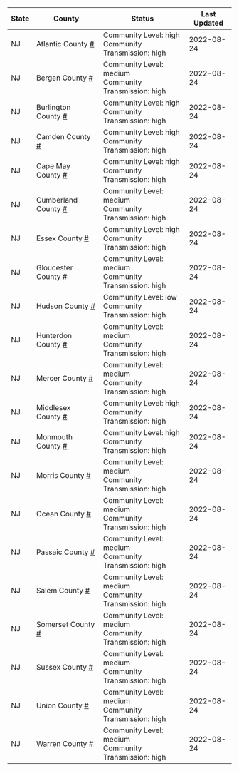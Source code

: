 State | County | Status | Last Updated
--- | --- | --- | --- 
NJ | Atlantic County <a href="#atlantic_county">#</a> | <a name="atlantic_county"></a>Community Level: high<br/>Community Transmission: high | 2022-08-24
NJ | Bergen County <a href="#bergen_county">#</a> | <a name="bergen_county"></a>Community Level: medium<br/>Community Transmission: high | 2022-08-24
NJ | Burlington County <a href="#burlington_county">#</a> | <a name="burlington_county"></a>Community Level: high<br/>Community Transmission: high | 2022-08-24
NJ | Camden County <a href="#camden_county">#</a> | <a name="camden_county"></a>Community Level: high<br/>Community Transmission: high | 2022-08-24
NJ | Cape May County <a href="#cape_may_county">#</a> | <a name="cape_may_county"></a>Community Level: high<br/>Community Transmission: high | 2022-08-24
NJ | Cumberland County <a href="#cumberland_county">#</a> | <a name="cumberland_county"></a>Community Level: medium<br/>Community Transmission: high | 2022-08-24
NJ | Essex County <a href="#essex_county">#</a> | <a name="essex_county"></a>Community Level: high<br/>Community Transmission: high | 2022-08-24
NJ | Gloucester County <a href="#gloucester_county">#</a> | <a name="gloucester_county"></a>Community Level: medium<br/>Community Transmission: high | 2022-08-24
NJ | Hudson County <a href="#hudson_county">#</a> | <a name="hudson_county"></a>Community Level: low<br/>Community Transmission: high | 2022-08-24
NJ | Hunterdon County <a href="#hunterdon_county">#</a> | <a name="hunterdon_county"></a>Community Level: medium<br/>Community Transmission: high | 2022-08-24
NJ | Mercer County <a href="#mercer_county">#</a> | <a name="mercer_county"></a>Community Level: medium<br/>Community Transmission: high | 2022-08-24
NJ | Middlesex County <a href="#middlesex_county">#</a> | <a name="middlesex_county"></a>Community Level: high<br/>Community Transmission: high | 2022-08-24
NJ | Monmouth County <a href="#monmouth_county">#</a> | <a name="monmouth_county"></a>Community Level: high<br/>Community Transmission: high | 2022-08-24
NJ | Morris County <a href="#morris_county">#</a> | <a name="morris_county"></a>Community Level: medium<br/>Community Transmission: high | 2022-08-24
NJ | Ocean County <a href="#ocean_county">#</a> | <a name="ocean_county"></a>Community Level: medium<br/>Community Transmission: high | 2022-08-24
NJ | Passaic County <a href="#passaic_county">#</a> | <a name="passaic_county"></a>Community Level: medium<br/>Community Transmission: high | 2022-08-24
NJ | Salem County <a href="#salem_county">#</a> | <a name="salem_county"></a>Community Level: medium<br/>Community Transmission: high | 2022-08-24
NJ | Somerset County <a href="#somerset_county">#</a> | <a name="somerset_county"></a>Community Level: medium<br/>Community Transmission: high | 2022-08-24
NJ | Sussex County <a href="#sussex_county">#</a> | <a name="sussex_county"></a>Community Level: medium<br/>Community Transmission: high | 2022-08-24
NJ | Union County <a href="#union_county">#</a> | <a name="union_county"></a>Community Level: medium<br/>Community Transmission: high | 2022-08-24
NJ | Warren County <a href="#warren_county">#</a> | <a name="warren_county"></a>Community Level: medium<br/>Community Transmission: high | 2022-08-24

